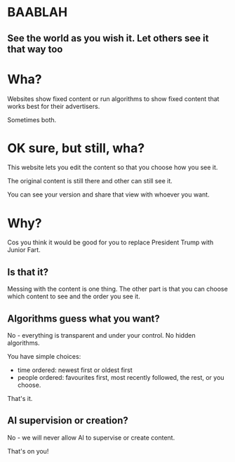 # BAABLAH

## See the world as you wish it. Let others see it that way too

# Wha?

Websites show fixed content or run algorithms to show fixed content that works best for their advertisers.

Sometimes both.

# OK sure, but still, wha?

This website lets you edit the content so that you choose how you see it. 

The original content is still there and other can still see it.

You can see your version and share that view with whoever you want.

# Why?

Cos you think it would be good for you to replace President Trump with Junior Fart.

## Is that it?

Messing with the content is one thing. The other part is that you can choose which content to see and the order you see it. 

## Algorithms guess what you want?

No - everything is transparent and under your control. No hidden algorithms. 

You have simple choices:
- time ordered: newest first or oldest first
- people ordered: favourites first, most recently followed, the rest, or you choose.

That's it.
 
## AI supervision or creation?

No - we will never allow AI to supervise or create content. 

That's on you!
